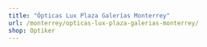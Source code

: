 ```yaml
---
title: "Ópticas Lux Plaza Galerías Monterrey"
url: /monterrey/opticas-lux-plaza-galerias-monterrey/
shop: Optiker
---
```


